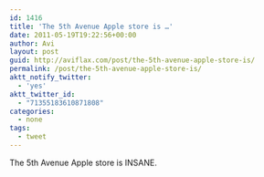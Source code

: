 ```yaml
---
id: 1416
title: 'The 5th Avenue Apple store is …'
date: 2011-05-19T19:22:56+00:00
author: Avi
layout: post
guid: http://aviflax.com/post/the-5th-avenue-apple-store-is/
permalink: /post/the-5th-avenue-apple-store-is/
aktt_notify_twitter:
  - 'yes'
aktt_twitter_id:
  - "71355183610871808"
categories:
  - none
tags:
  - tweet
---
```

The 5th Avenue Apple store is INSANE.